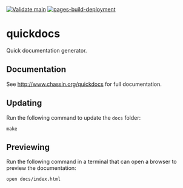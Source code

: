 [![Validate main](https://github.com/dchassin/quickdocs/actions/workflows/validate-main.yaml/badge.svg)](https://github.com/dchassin/quickdocs/actions/workflows/validate-main.yaml)
[![pages-build-deployment](https://github.com/dchassin/quickdocs/actions/workflows/pages/pages-build-deployment/badge.svg)](https://github.com/dchassin/quickdocs/actions/workflows/pages/pages-build-deployment)

# quickdocs

Quick documentation generator.

## Documentation

See http://www.chassin.org/quickdocs for full documentation.

## Updating

Run the following command to update the `docs` folder:

~~~
make
~~~

## Previewing

Run the following command in a terminal that can open a browser to preview the documentation:

~~~
open docs/index.html
~~~
